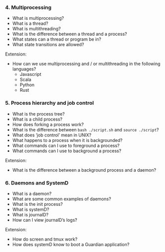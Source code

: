 ### 4. Multiprocessing

* What is multiprocessing?
* What is a thread?
* What is multithreading?
* What is the difference between a thread and a process?
* What states can a thread or program be in?
* What state transitions are allowed?

Extension:
* How can we use multiprocessing and / or multithreading in the following languages?
  * Javascript
  * Scala
  * Python
  * Rust

### 5. Process hierarchy and job control

* What is the process tree?
* What is a child process?
* How does forking a process work?
* What is the difference between `bash ./script.sh` and `source ./script`?
* What does ‘job control’ mean in UNIX?
* What happens to a process when it is backgrounded?
* What commands can I use to foreground a process?
* What commands can I use to background a process?

Extension:
* What is the difference between a background process and a daemon?

### 6. Daemons and SystemD

* What is a daemon?
* What are some common examples of daemons?
* What is the init process?
* What is systemD?
* What is journalD?
* How can I view journalD’s logs?

Extension:
* How do screen and tmux work?
* How does systemD know to boot a Guardian application?
